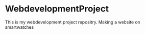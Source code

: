 # WebdevelopmentProject
This is my webdevelopment project repositry. Making a website on smartwatches
